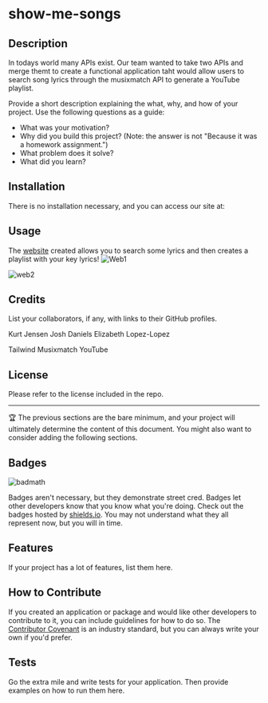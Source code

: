 # show-me-songs

## Description

In todays world many APIs exist. Our team wanted to take two APIs and merge themt to create a functional application taht would allow users to search song lyrics through the musixmatch API to generate a YouTube playlist. 

Provide a short description explaining the what, why, and how of your project. Use the following questions as a guide:

- What was your motivation?
- Why did you build this project? (Note: the answer is not "Because it was a homework assignment.")
- What problem does it solve?
- What did you learn?

## Installation

There is no installation necessary, and you can access our site at: 

## Usage

The [website](https:/..) created allows you to search some lyrics and then creates a playlist with your key lyrics! ![Web1](./assets/images/web1.PNG)


 ![web2](./assets/images/web2.PNG)

## Credits

List your collaborators, if any, with links to their GitHub profiles.

Kurt Jensen
Josh Daniels
Elizabeth Lopez-Lopez

Tailwind
Musixmatch
YouTube


## License

Please refer to the license included in the repo. 

---

🏆 The previous sections are the bare minimum, and your project will ultimately determine the content of this document. You might also want to consider adding the following sections.

## Badges

![badmath](https://img.shields.io/github/languages/top/nielsenjared/badmath)

Badges aren't necessary, but they demonstrate street cred. Badges let other developers know that you know what you're doing. Check out the badges hosted by [shields.io](https://shields.io/). You may not understand what they all represent now, but you will in time.

## Features

If your project has a lot of features, list them here.

## How to Contribute

If you created an application or package and would like other developers to contribute to it, you can include guidelines for how to do so. The [Contributor Covenant](https://www.contributor-covenant.org/) is an industry standard, but you can always write your own if you'd prefer.

## Tests

Go the extra mile and write tests for your application. Then provide examples on how to run them here.